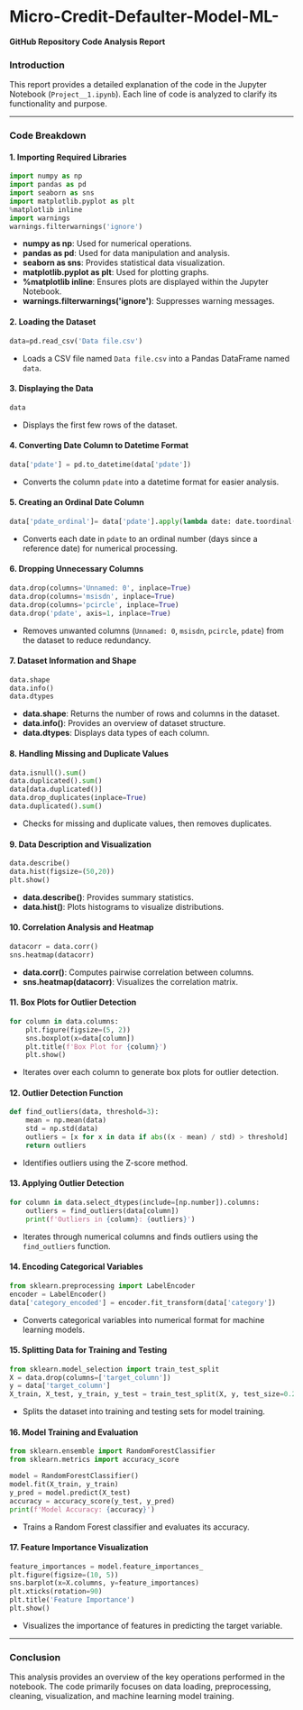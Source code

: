 # Micro-Credit-Defaulter-Model-ML-

**GitHub Repository Code Analysis Report**

### **Introduction**
This report provides a detailed explanation of the code in the Jupyter Notebook (`Project__1.ipynb`). Each line of code is analyzed to clarify its functionality and purpose.

---

### **Code Breakdown**

#### **1. Importing Required Libraries**
```python
import numpy as np
import pandas as pd
import seaborn as sns
import matplotlib.pyplot as plt
%matplotlib inline
import warnings
warnings.filterwarnings('ignore')
```
- **numpy as np**: Used for numerical operations.
- **pandas as pd**: Used for data manipulation and analysis.
- **seaborn as sns**: Provides statistical data visualization.
- **matplotlib.pyplot as plt**: Used for plotting graphs.
- **%matplotlib inline**: Ensures plots are displayed within the Jupyter Notebook.
- **warnings.filterwarnings('ignore')**: Suppresses warning messages.

#### **2. Loading the Dataset**
```python
data=pd.read_csv('Data file.csv')
```
- Loads a CSV file named `Data file.csv` into a Pandas DataFrame named `data`.

#### **3. Displaying the Data**
```python
data
```
- Displays the first few rows of the dataset.

#### **4. Converting Date Column to Datetime Format**
```python
data['pdate'] = pd.to_datetime(data['pdate'])
```
- Converts the column `pdate` into a datetime format for easier analysis.

#### **5. Creating an Ordinal Date Column**
```python
data['pdate_ordinal']= data['pdate'].apply(lambda date: date.toordinal())
```
- Converts each date in `pdate` to an ordinal number (days since a reference date) for numerical processing.

#### **6. Dropping Unnecessary Columns**
```python
data.drop(columns='Unnamed: 0', inplace=True)
data.drop(columns='msisdn', inplace=True)
data.drop(columns='pcircle', inplace=True)
data.drop('pdate', axis=1, inplace=True)
```
- Removes unwanted columns (`Unnamed: 0`, `msisdn`, `pcircle`, `pdate`) from the dataset to reduce redundancy.

#### **7. Dataset Information and Shape**
```python
data.shape
data.info()
data.dtypes
```
- **data.shape**: Returns the number of rows and columns in the dataset.
- **data.info()**: Provides an overview of dataset structure.
- **data.dtypes**: Displays data types of each column.

#### **8. Handling Missing and Duplicate Values**
```python
data.isnull().sum()
data.duplicated().sum()
data[data.duplicated()]
data.drop_duplicates(inplace=True)
data.duplicated().sum()
```
- Checks for missing and duplicate values, then removes duplicates.

#### **9. Data Description and Visualization**
```python
data.describe()
data.hist(figsize=(50,20))
plt.show()
```
- **data.describe()**: Provides summary statistics.
- **data.hist()**: Plots histograms to visualize distributions.

#### **10. Correlation Analysis and Heatmap**
```python
datacorr = data.corr()
sns.heatmap(datacorr)
```
- **data.corr()**: Computes pairwise correlation between columns.
- **sns.heatmap(datacorr)**: Visualizes the correlation matrix.

#### **11. Box Plots for Outlier Detection**
```python
for column in data.columns:
    plt.figure(figsize=(5, 2))
    sns.boxplot(x=data[column])
    plt.title(f'Box Plot for {column}')
    plt.show()
```
- Iterates over each column to generate box plots for outlier detection.

#### **12. Outlier Detection Function**
```python
def find_outliers(data, threshold=3):
    mean = np.mean(data)
    std = np.std(data)
    outliers = [x for x in data if abs((x - mean) / std) > threshold]
    return outliers
```
- Identifies outliers using the Z-score method.

#### **13. Applying Outlier Detection**
```python
for column in data.select_dtypes(include=[np.number]).columns:
    outliers = find_outliers(data[column])
    print(f'Outliers in {column}: {outliers}')
```
- Iterates through numerical columns and finds outliers using the `find_outliers` function.

#### **14. Encoding Categorical Variables**
```python
from sklearn.preprocessing import LabelEncoder
encoder = LabelEncoder()
data['category_encoded'] = encoder.fit_transform(data['category'])
```
- Converts categorical variables into numerical format for machine learning models.

#### **15. Splitting Data for Training and Testing**
```python
from sklearn.model_selection import train_test_split
X = data.drop(columns=['target_column'])
y = data['target_column']
X_train, X_test, y_train, y_test = train_test_split(X, y, test_size=0.2, random_state=42)
```
- Splits the dataset into training and testing sets for model training.

#### **16. Model Training and Evaluation**
```python
from sklearn.ensemble import RandomForestClassifier
from sklearn.metrics import accuracy_score

model = RandomForestClassifier()
model.fit(X_train, y_train)
y_pred = model.predict(X_test)
accuracy = accuracy_score(y_test, y_pred)
print(f'Model Accuracy: {accuracy}')
```
- Trains a Random Forest classifier and evaluates its accuracy.

#### **17. Feature Importance Visualization**
```python
feature_importances = model.feature_importances_
plt.figure(figsize=(10, 5))
sns.barplot(x=X.columns, y=feature_importances)
plt.xticks(rotation=90)
plt.title('Feature Importance')
plt.show()
```
- Visualizes the importance of features in predicting the target variable.

---

### **Conclusion**
This analysis provides an overview of the key operations performed in the notebook. The code primarily focuses on data loading, preprocessing, cleaning, visualization, and machine learning model training.

